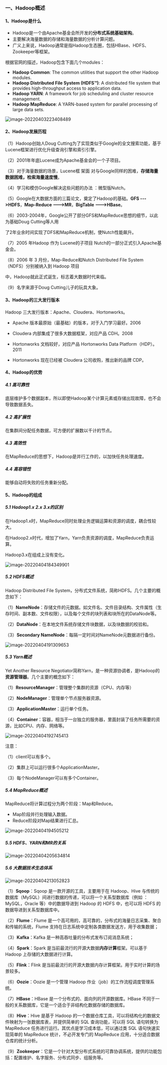 ### 一、Hadoop概述

#### 1、Hadoop是什么

- Hadoop是一个由Apache基金会所开发的**分布式系统基础架构**。
- 主要解决海量数据的存储和海量数据的分析计算问题。
- 广义上来说，Hadoop通常是指Hadoop生态圈，包括HBase、HDFS、Zookeeper等框架。

根据官网的描述，Hadoop包含下面几个modules：

- **Hadoop Common**: The common utilities that support the other Hadoop modules.
- **Hadoop Distributed File System (HDFS™)**: A distributed file system that provides high-throughput access to application data.
- **Hadoop YARN**: A framework for job scheduling and cluster resource management.
- **Hadoop MapReduce**: A YARN-based system for parallel processing of large data sets.

![image-20220403223408489](Hadoop框架学习.assets/image-20220403223408489-8996450.png)

#### 2、Hadoop发展历程

（1）Hadoop创始人Doug Cutting为了实现类似于Google的全文搜索功能，基于Lucene框架进行优化升级查询引擎和索引引擎。

（2）2001年年底Lucene成为Apache基金会的一个子项目。 

（3）对于海量数据的场景，Lucene框 架面 对与Google同样的困难，**存储海量数据困难，检索海量速度慢**。

（4）学习和模仿Google解决这些问题的办法 ：微型版Nutch。 

（5）Google在大数据方面的三篇论文，奠定了Hadoop的基础。**GFS --->HDFS**，**Map-Reduce --->MR**，**BigTable --->HBase**。

（6）2003-2004年，Google公开了部分GFS和MapReduce思想的细节，以此为基础Doug Cutting等人用

了2年业余时间实现了DFS和MapReduce机制，使Nutch性能飙升。

（7）2005 年Hadoop 作为 Lucene的子项目 Nutch的一部分正式引入Apache基金会。 

（8）2006 年 3 月份，Map-Reduce和Nutch Distributed File System （NDFS）分别被纳入到 Hadoop 项目

中，Hadoop就此正式诞生，标志着大数据时代来临。 

（9）名字来源于Doug Cutting儿子的玩具大象。

#### 3、Hadoop的三大发行版本

Hadoop 三大发行版本：Apache、Cloudera、Hortonworks。

- Apache 版本最原始（最基础）的版本，对于入门学习最好。2006

- Cloudera 内部集成了很多大数据框架，对应产品 CDH。2008

- Hortonworks 文档较好，对应产品 Hortonworks Data Platform（HDP）。2011

- Hortonworks 现在已经被 Cloudera 公司收购，推出新的品牌 CDP。

#### 4、Hadoop的优势

##### 4.1 高可靠性

底层维护多个数据副本，所以即使Hadoop某个计算元素或存储出现故障，也不会导致数据丢失。

##### 4.2 高扩展性

在集群间分配任务数据，可方便的扩展数以千计的节点。

##### 4.3 高效性

在MapReduce的思想下，Hadoop是并行工作的，以加快任务处理速度。

##### 4.4 高容错性

能够自动将失败的任务重新分配。

#### 5、Hadoop的组成

##### 5.1 Hadoop1.x 2.x 3.x的区别

在Hadoop1.x时，MapReduce同时处理业务逻辑运算和资源的调度，耦合性较大。

在Hadoop2.x时代，增加了Yarn，Yarn负责资源的调度，MapReduce负责运算。

Hadoop3.x在组成上没有变化。

![image-20220404184349901](Hadoop框架学习.assets/image-20220404184349901-9069031.png)

##### 5.2 HDFS概述

Hadoop Distributed File System，分布式文件系统，简称HDFS。几个主要的概念如下：

（1）**NameNode**：存储文件的元数据。如文件名、文件目录结构、文件属性（生存时间、副本数、文件权限），以及每个文件的块列表和块所在的DataNode等。

（2）**DataNode**：在本地文件系统存储文件块数据，以及块数据的校验和。

（3）**Secondary NameNode**：每隔一定时间对NameNode元数据进行备份。

![image-20220404191309653](Hadoop框架学习.assets/image-20220404191309653-9070791.png)

##### 5.3 Yarn概述

Yet Another Resource Negotiator简称Yarn，是一种资源协调者，是Hadoop的**资源管理器**。几个主要的概念如下：

（1）**ResourceManager**：管理整个集群的资源（CPU、内存等）

（2）**NodeManager**：管理单个节点服务器资源。

（3）**ApplicationMaster**：运行单个任务。

（4）**Container**：容器，相当于一台独立的服务器，里面封装了任务所需要的资源，比如CPU、内存、网络等。

![image-20220404192745413](Hadoop框架学习.assets/image-20220404192745413-9071666.png)

注意：

（1）client可以有多个。

（2）集群上可以运行很多个ApplicationMaster。

（3）每个NodeManager可以有多个Container。

##### 5.4 MapReduce概述

MapReduce将计算过程分为两个阶段：Map和Reduce。

- Map阶段并行处理输入数据。
- Reduce阶段对Map结果进行汇总。

![image-20220404194505212](Hadoop框架学习.assets/image-20220404194505212-9072706.png)

##### 5.5 HDFS、YARN和MR的关系

![image-20220404205634814](Hadoop框架学习.assets/image-20220404205634814-9076996.png)

##### 5.6 大数据技术生态体系

![image-20220404213052823](Hadoop框架学习.assets/image-20220404213052823-9079054.png)

（1）**Sqoop**：Sqoop 是一款开源的工具，主要用于在 Hadoop、Hive 与传统的数据库（MySQL）间进行数据的传递，可以将一个关系型数据库（例如 ：MySQL，Oracle 等）中的数据导进到 Hadoop 的 HDFS 中，也可以将 HDFS 的数据导进到关系型数据库中。

（2）**Flume**：Flume 是一个高可用的，高可靠的，分布式的海量日志采集、聚合和传输的系统，Flume 支持在日志系统中定制各类数据发送方，用于收集数据；

（3）**Kafka**：Kafka 是一种高吞吐量的分布式发布订阅消息系统；

（4）**Spark**：Spark 是当前最流行的开源大数据**内存计算**框架。可以基于 Hadoop 上存储的大数据进行计算。

（5）**Flink**：Flink 是当前最流行的开源大数据内存计算框架。用于实时计算的场景较多。

（6）**Oozie**：Oozie 是一个管理 Hadoop 作业（job）的工作流程调度管理系统。

（7）**HBase**：HBase 是一个分布式的、面向列的开源数据库。HBase 不同于一般的关系数据库，它是一个适合于非结构化数据存储的数据库。

（8）**Hive**：Hive 是基于 Hadoop 的一个数据仓库工具，可以将结构化的数据文件映射为一张数据库表，并提供简单的 SQL 查询功能，可以将 SQL 语句转换为 MapReduce 任务进行运行。其优点是学习成本低，可以通过类 SQL 语句快速实现简单的 MapReduce 统计，不必开发专门的 MapReduce 应用，十分适合数据仓库的统计分析。

（9）**Zookeeper**：它是一个针对大型分布式系统的可靠协调系统，提供的功能包括：配置维护、名字服务、分布式同步、组服务等。